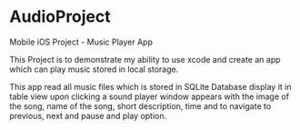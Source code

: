 # AudioProject
Mobile iOS Project - Music Player App

This Project is to demonstrate my ability to use xcode and create an app which can play music stored in local storage.

This app read all music files which is stored in SQLite Database display it in table view upon clicking a sound player window appears with the 
image of the song, name of the song, short description, time and to navigate to previous, next and pause and play option.
